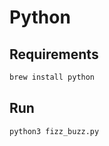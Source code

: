 # Python

## Requirements

```bash
brew install python
```

## Run

```bash
python3 fizz_buzz.py
```
